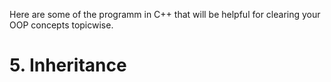 Here are some of the programm in C++ that will be helpful for clearing your OOP concepts topicwise.

# 5. Inheritance
